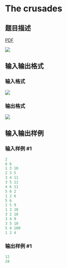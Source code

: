 # The crusades

## 题目描述

[problemUrl]: https://uva.onlinejudge.org/index.php?option=com_onlinejudge&Itemid=8&category=20&page=show_problem&problem=1786

[PDF](https://uva.onlinejudge.org/external/108/p10845.pdf)

![](https://cdn.luogu.com.cn/upload/vjudge_pic/UVA10845/26810df21e2e8e2de5828ac624c4bd7a5f8ecb0e.png)

## 输入输出格式

### 输入格式

![](https://cdn.luogu.com.cn/upload/vjudge_pic/UVA10845/577cc70f18cc50c4dab1448e5e0073fa865dbc1d.png)

### 输出格式

![](https://cdn.luogu.com.cn/upload/vjudge_pic/UVA10845/c2a325950122e1b873332214ef99a9d2d011f0e2.png)

## 输入输出样例

### 输入样例 #1

```cpp
2
6 6
1 3 10
2 3 5
3 4 11
3 5 11
4 6 11
5 6 2
1 2 6
5 6
1 5 9
1 3 10
3 2 10
3 4 9
3 5 10
5 4 100
1 2 4
```


### 输出样例 #1

```cpp
12
28
```


